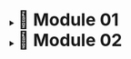 <details>
  <summary><strong><span style="font-size: 30px;">📌 Module 01 </span></strong></summary>

  <details>
    <summary><strong><span style="font-size: 16px;">➡️ Reflection 1 (Click to Expand)</span></strong></summary>

  Through this process, there were multiple times I showcased proper coding standards. When creating new variables and functions, I was always warry to name them something that would make sense to me in the future. In addition to that, I try my best to create functions that best reflect their logic, seperating functions if needed but essentially making sure that they would serve one specific purpose. All the function names like findById or update. In addition to coding practices, during the stage when I was creating comments, at first I added comments that would help me learn better. As time went on, I not longer needed them so I cleaned them up with minimal comments and only include important comments like explanation of intent. In addition to comments, I made sure leave plenty of blank lines between code for readability. For this repository, I used feature branching as my workflow. One thing I would like to improve is maybe change the ProductData to a hash map for more efficient reasons. All in all, I think my code is satisfactory.

  </details>

  <details>
    <summary><strong><span style="font-size: 16px;">➡️ Reflection 2 (Click to Expand)</span></strong></summary>

Writing unit tests is an essential practice to ensure that individual components of a program function as expected. However, determining the right number of unit tests in a class depends on the complexity of the functionality being tested. A well-structured test suite should cover all possible scenarios, including edge cases, to ensure robustness. One way to measure the effectiveness of tests is through code coverage, which indicates the percentage of code that is executed during testing. While achieving 100% code coverage is beneficial, it does not necessarily guarantee the absence of bugs, as it does not account for logical errors, unexpected input handling, or integration issues. Therefore, while high code coverage is a useful metric, it should be complemented with thorough test case design and real-world scenario testing.

When expanding a test suite, code cleanliness becomes a crucial consideration. If a new functional test suite, such as verifying the number of items in the product list, is implemented with redundant setup procedures and instance variables, it may lead to code duplication and reduced maintainability. Writing similar test classes without reusing existing code can make future updates and debugging more challenging. To improve code quality, common functionalities should be extracted into reusable methods or base classes to follow the DRY (Don't Repeat Yourself) principle. Additionally, organizing tests logically and ensuring a clear separation of concerns enhances readability and maintainability, making the test suite more efficient and scalable. By focusing on these principles, we can create a well-structured test suite that is both comprehensive and easy to manage.
  </details>

</details>


<details>
  <summary><strong><span style="font-size: 30px;">📌 Module 02 </span></strong></summary>



  <details>
    <summary><strong><span style="font-size: 16px;">➡️ Reflection 1 (Click to Expand)</span></strong></summary>



  </details>

  <details>
    <summary><strong><span style="font-size: 16px;">➡️ Reflection 2 (Click to Expand)</span></strong></summary>



  </details>

</details>
